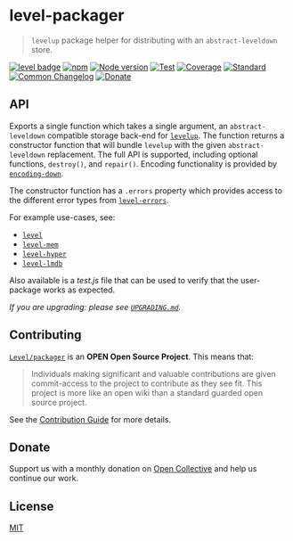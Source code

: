# level-packager

> `levelup` package helper for distributing with an `abstract-leveldown` store.

[![level badge][level-badge]](https://github.com/Level/awesome)
[![npm](https://img.shields.io/npm/v/level-packager.svg)](https://www.npmjs.com/package/level-packager)
[![Node version](https://img.shields.io/node/v/level-packager.svg)](https://www.npmjs.com/package/level-packager)
[![Test](https://img.shields.io/github/workflow/status/Level/packager/Test?label=test)](https://github.com/Level/packager/actions/workflows/test.yml)
[![Coverage](https://img.shields.io/codecov/c/github/Level/packager?label=&logo=codecov&logoColor=fff)](https://codecov.io/gh/Level/packager)
[![Standard](https://img.shields.io/badge/standard-informational?logo=javascript&logoColor=fff)](https://standardjs.com)
[![Common Changelog](https://common-changelog.org/badge.svg)](https://common-changelog.org)
[![Donate](https://img.shields.io/badge/donate-orange?logo=open-collective&logoColor=fff)](https://opencollective.com/level)

## API

Exports a single function which takes a single argument, an `abstract-leveldown` compatible storage back-end for [`levelup`](https://github.com/Level/levelup). The function returns a constructor function that will bundle `levelup` with the given `abstract-leveldown` replacement. The full API is supported, including optional functions, `destroy()`, and `repair()`. Encoding functionality is provided by [`encoding-down`](https://github.com/Level/encoding-down).

The constructor function has a `.errors` property which provides access to the different error types from [`level-errors`](https://github.com/Level/errors#api).

For example use-cases, see:

- [`level`](https://github.com/Level/level)
- [`level-mem`](https://github.com/Level/level-mem)
- [`level-hyper`](https://github.com/Level/level-hyper)
- [`level-lmdb`](https://github.com/Level/level-lmdb)

Also available is a _test.js_ file that can be used to verify that the user-package works as expected.

_If you are upgrading: please see [`UPGRADING.md`](UPGRADING.md)._

## Contributing

[`Level/packager`](https://github.com/Level/packager) is an **OPEN Open Source Project**. This means that:

> Individuals making significant and valuable contributions are given commit-access to the project to contribute as they see fit. This project is more like an open wiki than a standard guarded open source project.

See the [Contribution Guide](https://github.com/Level/community/blob/master/CONTRIBUTING.md) for more details.

## Donate

Support us with a monthly donation on [Open Collective](https://opencollective.com/level) and help us continue our work.

## License

[MIT](LICENSE)

[level-badge]: https://leveljs.org/img/badge.svg

